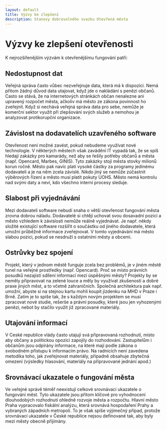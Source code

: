 ```yaml
---
layout: default
title: Výzvy ke zlepšení
description: Stanovy dobrovolného svazku Otevřená města
---
```



# Výzvy ke zlepšení otevřenosti

K nejrozšířenějším výzvám k otevřenějšímu fungování patří:

Nedostupnost dat
----------------

Veřejná správa často vůbec nezveřejnuje data, která má k dispozici.
Nemá přitom žádný důvod data utajovat, když jde o nakládání s penězi občanů.
Casto se stává, že na internetových stránkách občan nenalezne ani upravený
rozpočet města, ačkoliv má město ze zákona povinnost ho zveřejnit. Když si
nechává veřejná správa data pro sebe, nemůže je komerční sektor využít při
zlepšování svých služeb a nemohou je analyzovat protikorupční organizace.

Závislost na dodavatelích uzavřeného software
-----------------------
Otevřenost není možné zavést, pokud nebudeme využívat nové technologie.
V některých městech však zavádění IT vypadá tak, že se spíš hledají
zakázky pro kamarády, než aby se řešily potřeby občanů a města (např.
Opencard, Marbes, GINIS). Tyto zakázky stojí města stovky milionů korun ročně.
Město pak navíc platí vysoké částky za programy jedinému dodavateli a je na něm
zcela závislé. Nikdo jiný se nemůže
zúčastnit výběrových řízení a město musí platit pokuty UOHS.
Město nemá kontrolu nad svými daty a neví, kdo všechno interní procesy
sleduje.

Slabost při vyjednávání
-----------------------
Mezi dodavateli software nebudí snaha o větší otevřenost fungování města
zrovna dobrou náladu. Dodavatelé si chtějí uchovat svou dosavadní pozici
a město vzhledem k závislosti nemůže reálně vyjednávat. Je např. někdy složité
existující software rozšířit o součástku od jiného dodavatele, která
umožní průběžně informace zveřejnovat. V tomto vyjednávání má město slabou
pozici, pokud se nesdruží s ostatními městy a obcemi.

Ostrůvky bez spojení
-------------------
Projekt, který v jednom městě funguje zcela bez problémů, je v jiném městě
tunel na veřejné prostředky (např. Opencard). Proč se místo právních posudků
nezajistí sdílení informací mezi úspěšnými městy? Projekty by se neměly
připravovat na zelené louce a měly by využívat zkušeností a dobré praxe jiných měst,
a to včetně zahraničních. Společná architektura pak např. umožní, abyste si
na stejnou kartu mohli koupit jízdenku na MHD v Praze i Brně. Zatím je to spíše
tak, že s každým novým projektem se musí zpracovat nové studie, rešerše a právní
posudky, které jsou jen vyhozenými penězi, nebot by stačilo využít již zpracované
materiály.

Utajování informací
-------------------

V Ceské republice vlády často utajují svá připravovaná rozhodnutí, místo aby
občany a politickou opozici zapojily do rozhodování. Zastupitelům i občanům
jsou odpírány informace, na které mají podle zákona o svobodném přístupu
k informacím právo. Na radnicích není zavedena metodika toho, jak zveřejnovat
materiály, případně obsahuje zbytečná omezení (výsledky hlasování,
materiály na připravované jednání apod.)

Srovnávací ukazatele o fungování města
-----------------------------------

Ve veřejné správě téměř neexistují celkové srovnávací ukazatele o fungování měst.
Tyto ukazatele jsou přitom klíčové pro vyhodnocení dlouhodobých rozhodnutí ohledně
rozvoje města a rozpočtu. Hlavní město Praha vypracovalo fiskální
analýzu, která srovnává hospodaření Prahy a vybraných západních metropolí. To
je však spíše výjimečný případ, protože srovnávací ukazatele v České republice
nejsou definované tak, aby byly mezi městy obecně přijímány.
